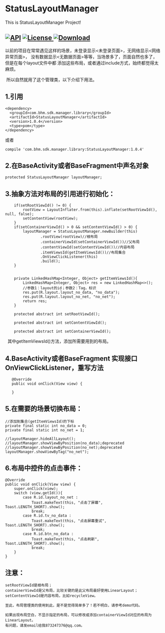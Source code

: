 # StatusLayoutManager
This is StatusLayoutManager Project!

[![API](https://img.shields.io/badge/API-15%2B-brightgreen.svg)](https://android-arsenal.com/api?level=15) [![License](https://img.shields.io/badge/license-Apache%202-green.svg)](https://www.apache.org/licenses/LICENSE-2.0)[ ![Download](https://api.bintray.com/packages/bikie/bhm-sdk/StatusLayoutManager/images/download.svg) ](https://bintray.com/bikie/bhm-sdk/StatusLayoutManager/_latestVersion)
-----

  以前的项目在常常遇见这样的场景，未登录显示<未登录页面>，无网络显示<网络异常页面>，
没有数据显示<无数据页面>等等，当场景多了，页面自然也多了，但是在每个layout文件中都
添加这些布局，或者通过include方式，始终都觉得太麻烦。

  所以自然就用了这个管理类，以下介绍下用法。

## 1.引用

    <dependency>
      <groupId>com.bhm.sdk.manager.library</groupId>
      <artifactId>StatusLayoutManager</artifactId>
      <version>1.0.4</version>
      <type>pom</type>
    </dependency>

或者

    compile 'com.bhm.sdk.manager.library:StatusLayoutManager:1.0.4'
    
## 2.在BaseActivity或者BaseFragment中声名对象

    protected StatusLayoutManager layoutManager;
    
## 3.抽象方法对布局的引用进行初始化：

        if(setRootViewId() != 0) {
            rootView = LayoutInflater.from(this).inflate(setRootViewId(), null, false);
            setContentView(rootView);
        }
        if(setContainerViewId() > 0 && setContentViewId() > 0) {
            layoutManager = StatusLayoutManager.newBuilder(this)
                    .rootView(rootView)//根布局
                    .containerViewId(setContainerViewId())//父布局
                    .contentViewId(setContentViewId())//内容布局
                    .itemViewsId(getItemViewsId())//布局集合
                    .OnViewClickListener(this)
                    .build();
        }
        
        
        private LinkedHashMap<Integer, Object> getItemViewsId(){
            LinkedHashMap<Integer, Object> res = new LinkedHashMap<>();
            //参数1：layout的id；参数2：Tag，标识
            res.put(R.layout.layout_no_data, "no_data");
            res.put(R.layout.layout_no_net, "no_net");
            return res;
        }

        protected abstract int setRootViewId();

        protected abstract int setContentViewId();

        protected abstract int setContainerViewId();
        
   其中getItemViewsId()方法，添加所需要用到的布局。
  
## 4.BaseActivity或者BaseFragment 实现接口OnViewClickListener，重写方法
      
       @Override
       public void onClick(View view) {
        
       }
       
## 5.在需要的场景切换布局：
    //添加到集合(getItemViewsId)的下标
    private final static int no_data = 0;
    private final static int no_net = 1;

    //layoutManager.hideAllLayout();
    //layoutManager.showViewByPosition(no_data);deprecated
    //layoutManager.showViewByPosition(no_net);deprecated
    layoutManager.showViewByTag("no_net");
        
        
## 6.布局中控件的点击事件：
 
    @Override
    public void onClick(View view) {
        super.onClick(view);
        switch (view.getId()){
            case R.id.layout_no_net :
                Toast.makeText(this, "点击了屏幕", Toast.LENGTH_SHORT).show();
                break;
            case R.id.tv_no_data :
                Toast.makeText(this, "点击屏幕重试", Toast.LENGTH_SHORT).show();
                break;
            case R.id.btn_no_data :
                Toast.makeText(this, "点击刷新", Toast.LENGTH_SHORT).show();
                break;
        }
    }
    
    
## 注意：
    setRootViewId是根布局；
    containerViewId是父布局，比较关键的是此父布局最好使用LinearLayout；
    setContentViewId是内容布局，比如recycleView。

    至此，布局管理类的使用到此，是不是觉得简单多了！若不明白，请参考demo代码。

    如果出现布局空白，不显示指定的布局，可以修改或添加containerViewId对应的布局为LinearLayout。
    有问题，请发email给我873247376@qq.com。
